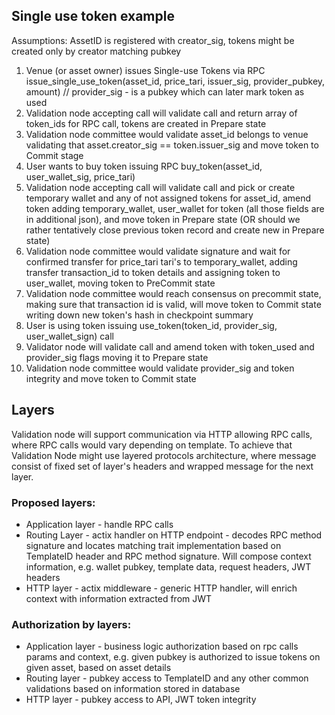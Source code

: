 ## Single use token example

Assumptions: AssetID is registered with creator_sig, tokens might be created only by creator matching pubkey

1. Venue (or asset owner) issues Single-use Tokens via RPC issue_single_use_token(asset_id, price_tari, issuer_sig, provider_pubkey, amount)
// provider_sig - is a pubkey which can later mark token as used
1. Validation node accepting call will validate call and return array of token_ids for RPC call, tokens are created in Prepare state
2. Validation node committee would validate asset_id belongs to venue validating that asset.creator_sig == token.issuer_sig and move token to Commit stage
3. User wants to buy token issuing RPC buy_token(asset_id, user_wallet_sig, price_tari)
4. Validation node accepting call will validate call and pick or create temporary wallet and any of not assigned tokens for asset_id, amend token adding temporary_wallet, user_wallet for token (all those fields are in additional json), and move token in Prepare state (OR should we rather tentatively close previous token record and create new in Prepare state)
5. Validation node committee would validate signature and wait for confirmed transfer for price_tari tari's to temporary_wallet, adding transfer transaction_id to token details and assigning token to user_wallet, moving token to PreCommit state
6. Validation node committee would reach consensus on precommit state, making sure that transaction id is valid, will move token to Commit state writing down new token's hash in checkpoint summary
7. User is using token issuing use_token(token_id, provider_sig, user_wallet_sign) call
8. Validator node will validate call and amend token with token_used and provider_sig flags moving it to Prepare state
9. Validation node committee would validate provider_sig and token integrity and move token to Commit state

## Layers

Validation node will support communication via HTTP allowing RPC calls, where RPC calls would vary depending on template. To achieve that Validation Node might use layered protocols architecture, where message consist of fixed set of layer's headers and wrapped message for the next layer.

### Proposed layers:
- Application layer - handle RPC calls
- Routing Layer - actix handler on HTTP endpoint - decodes RPC method signature and locates matching trait implementation based on TemplateID header and RPC method signature. Will compose context information, e.g. wallet pubkey, template data, request headers, JWT headers
- HTTP layer - actix middleware - generic HTTP handler, will enrich context with information extracted from JWT


### Authorization by layers:
- Application layer - business logic authorization based on rpc calls params and context, e.g. given pubkey is authorized to issue tokens on given asset, based on asset details
- Routing layer - pubkey access to TemplateID and any other common validations based on information stored in database
- HTTP layer - pubkey access to API, JWT token integrity